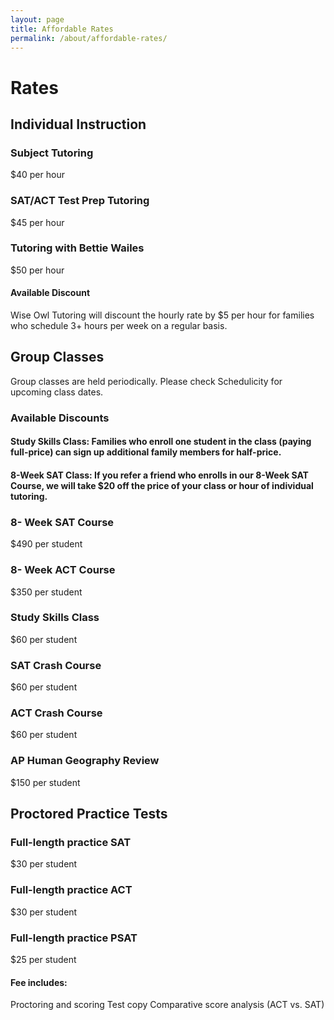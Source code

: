 ```yaml
---
layout: page
title: Affordable Rates
permalink: /about/affordable-rates/
---
```


# Rates

## Individual Instruction

### Subject Tutoring
$40 per hour

### SAT/ACT Test Prep Tutoring
$45 per hour

### Tutoring with Bettie Wailes
$50 per hour

#### Available Discount
Wise Owl Tutoring will discount the hourly rate by $5 per hour for families who schedule 3+ hours per week on a regular basis.

## Group Classes
Group classes are held periodically. Please check Schedulicity for upcoming class dates.

### Available Discounts

#### Study Skills Class: Families who enroll one student in the class (paying full-price) can sign up additional family members for half-price.

#### 8-Week SAT Class: If you refer a friend who enrolls in our 8-Week SAT Course, we will take $20 off the price of your class or hour of individual tutoring.

### 8- Week SAT Course
$490 per student

### 8- Week ACT Course
$350 per student

### Study Skills Class
$60 per student

### SAT Crash Course
$60 per student

### ACT Crash Course
$60 per student

### AP Human Geography Review
$150 per student

## Proctored Practice Tests

### Full-length practice SAT
$30 per student

### Full-length practice ACT
$30 per student

### Full-length practice PSAT
$25 per student

#### Fee includes:
Proctoring and scoring
Test copy
Comparative score analysis (ACT vs. SAT)